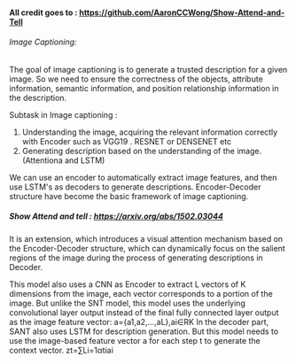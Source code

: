 ####  All credit goes to : https://github.com/AaronCCWong/Show-Attend-and-Tell
###### Image Captioning:
The goal of image captioning is to generate a trusted description for a given image. So we need to ensure the correctness of the objects, attribute information, semantic information, and position relationship information in the description. 
 
Subtask in Image captioning :

1. Understanding the image, acquiring the relevant information correctly with Encoder such as VGG19 . RESNET or DENSENET etc
2. Generating description based on the understanding of the image.(Attentiona and LSTM) 

We can use an encoder to automatically extract image features, and then use LSTM's as decoders to generate descriptions. Encoder-Decoder structure have become the basic framework of image captioning.

##### Show Attend and tell : https://arxiv.org/abs/1502.03044
It is an extension, which introduces a visual attention mechanism based on the Encoder-Decoder structure, which can dynamically focus on the salient regions of the image during the process of generating descriptions in Decoder.

This model also uses a CNN as Encoder to extract L vectors of K dimensions from the image, each vector corresponds to a portion of the image. But unlike the SNT model, this model uses the underlying convolutional layer output instead of the final fully connected layer output as the image feature vector:
                                                               a={a1,a2,...,aL},ai∈RK
In the decoder part, SANT also uses LSTM for description generation. But this model needs to use the image-based feature vector a for each step t to generate the context vector.
                                                               zt=∑Li=1αtiai
                                                               
